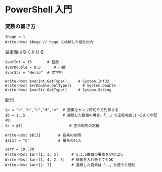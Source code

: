 # PowerShell 入門

### 変数の書き方
    $hoge = 1
    Write-Host $hoge // hoge に格納した値を出力

  型定義はなくかける

    $varInt = 15       # 整数
    $varDouble = 0.5      # 小数
    $varStr = "Hello"  # 文字列

    Write-Host $varInt.GetType()     # System.Int32
    Write-Host $vrDouble.GetType()     # System.Double
    Write-Host $varStr.GetType()     # System.String

配列

    $a = "a","b","c","d","e"  # 要素をカンマ区切りで列挙する
    $b = 1..5                 # 連続した数値の場合、「..」で定義可能(1～5までの配列)
    $c = @()                     # 空の配列の定義
    
    Write-Host $b[3]        # 要素の参照
    $a[2] = "C"             # 要素の代入

    $arr = 10..20
    Write-Host $arr[1, 3, 5]      # 1,3,5番目の要素を切り出し
    Write-Host $arr[1, 4, 2, 8]   # 順番を入れ替えてもOK
    Write-Host $arr[2..7]         # 連続した要素は「..」を使うと便利






